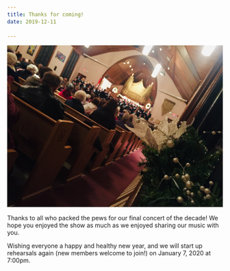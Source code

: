 ```yaml
---
title: Thanks for coming!
date: 2019-12-11

---
```

![](../images/IMG_0620.jpeg "View from the back of Trinity United Church, close up of a decorated Christmas tree branch in the foreground, and the audience and choir in the background")

Thanks to all who packed the pews for our final concert of the decade! We hope you enjoyed the show as much as we enjoyed sharing our music with you.

Wishing everyone a happy and healthy new year, and we will start up rehearsals again (new members welcome to join!) on January 7, 2020 at 7:00pm.